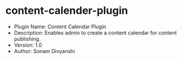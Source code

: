 # content-calender-plugin
 * Plugin Name: Content Calendar Plugin
 * Description: Enables admin to create a content calendar for content publishing.
 * Version: 1.0
 * Author: Sonam Divyanshi
 
